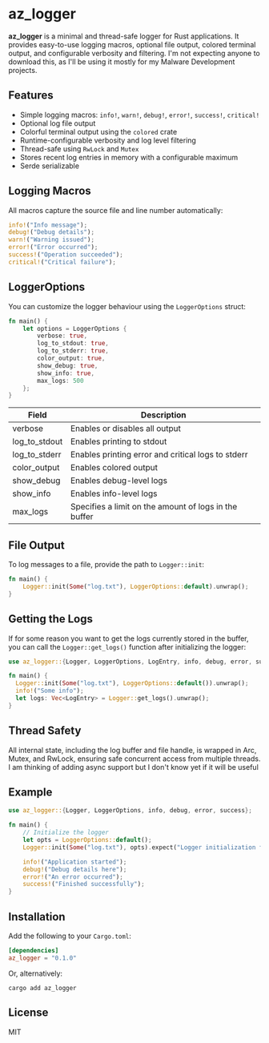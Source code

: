 # az_logger

**az_logger** is a minimal and thread-safe logger for Rust applications. It provides easy-to-use logging macros, optional file output, colored terminal output, and configurable verbosity and filtering.
I'm not expecting anyone to download this, as I'll be using it mostly for my Malware Development projects.

## Features

- Simple logging macros: `info!`, `warn!`, `debug!`, `error!`, `success!`, `critical!`
- Optional log file output
- Colorful terminal output using the `colored` crate
- Runtime-configurable verbosity and log level filtering
- Thread-safe using `RwLock` and `Mutex`
- Stores recent log entries in memory with a configurable maximum
- Serde serializable

## Logging Macros

All macros capture the source file and line number automatically:

```rust
info!("Info message");
debug!("Debug details");
warn!("Warning issued");
error!("Error occurred");
success!("Operation succeeded");
critical!("Critical failure");
```

## LoggerOptions

You can customize the logger behaviour using the `LoggerOptions` struct:

```rust
fn main() {
    let options = LoggerOptions {
        verbose: true,
        log_to_stdout: true,
        log_to_stderr: true,
        color_output: true,
        show_debug: true,
        show_info: true,
        max_logs: 500
    };
}
```

| Field         | Description                                           |
|---------------|-------------------------------------------------------|
| verbose       | Enables or disables all output                        |
 | log_to_stdout | Enables printing to stdout                            |
 | log_to_stderr | Enables printing error and critical logs to stderr    |
 | color_output  | Enables colored output                                |
 | show_debug    | Enables debug-level logs                              |
| show_info     | Enables info-level logs                               |
| max_logs      | Specifies a limit on the amount of logs in the buffer |

## File Output

To log messages to a file, provide the path to `Logger::init`:

```rust
fn main() {
    Logger::init(Some("log.txt"), LoggerOptions::default).unwrap();
}
```

## Getting the Logs

If for some reason you want to get the logs currently stored in the buffer, you can call the `Logger::get_logs()` function after initializing the logger:

```rust
use az_logger::{Logger, LoggerOptions, LogEntry, info, debug, error, success};

fn main() {
  Logger::init(Some("log.txt"), LoggerOptions::default()).unwrap();
  info!("Some info");
  let logs: Vec<LogEntry> = Logger::get_logs().unwrap();
}
```

## Thread Safety

All internal state, including the log buffer and file handle, is wrapped in Arc, Mutex, and RwLock, ensuring safe concurrent access from multiple threads.
I am thinking of adding async support but I don't know yet if it will be useful

## Example

```rust
use az_logger::{Logger, LoggerOptions, info, debug, error, success};

fn main() {
    // Initialize the logger
    let opts = LoggerOptions::default();
    Logger::init(Some("log.txt"), opts).expect("Logger initialization failed");

    info!("Application started");
    debug!("Debug details here");
    error!("An error occurred");
    success!("Finished successfully");
}
```

## Installation

Add the following to your `Cargo.toml`:

```toml
[dependencies]
az_logger = "0.1.0"

```

Or, alternatively:

```shell
cargo add az_logger
```

## License

MIT
